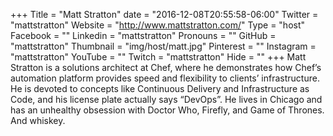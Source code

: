 +++
Title = "Matt Stratton"
date = "2016-12-08T20:55:58-06:00"
Twitter = "mattstratton"
Website = "http://www.mattstratton.com/"
Type = "host"
Facebook = ""
Linkedin = "mattstratton"
Pronouns = ""
GitHub = "mattstratton"
Thumbnail = "img/host/matt.jpg"
Pinterest = ""
Instagram = "mattstratton"
YouTube = ""
Twitch = "mattstratton"
Hide = ""
+++
Matt Stratton is a solutions architect at Chef, where he demonstrates how Chef’s automation platform provides speed and flexibility to clients’ infrastructure. He is devoted to concepts like Continuous Delivery and Infrastructure as Code, and his license plate actually says “DevOps”. He lives in Chicago and has an unhealthy obsession with Doctor Who, Firefly, and Game of Thrones. And whiskey.